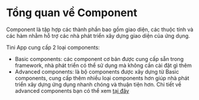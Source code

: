 # Tổng quan về Component

Component là tập hợp các thành phần bao gồm giao diện, các thuộc tính và các hàm nhằm hỗ trợ các nhà phát triển xây dựng giao diện của ứng dụng.

Tini App cung cấp 2 loại components:

- Basic components: các component cơ bản được cung cấp sẵn trong framework, nhà phát triển có thể sử dụng mà không cần cài đặt gì thêm
- Advanced components: là bộ components được xây dựng từ Basic components, cung cấp thêm nhiều loại components hơn giúp nhà phát triển xây dựng ứng dụng nhanh chóng và thuận tiện hơn. Chi tiết về advanced components bạn có thể xem [tại đây](/docs/component/advance/introduce)
